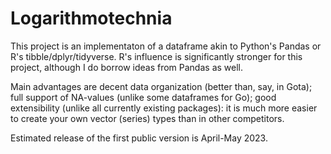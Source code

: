 # Logarithmotechnia

This project is an implementaton of a dataframe akin to Python's Pandas or R's tibble/dplyr/tidyverse. R's influence is significantly stronger for this project, although I do borrow ideas from Pandas as well. 

Main advantages are decent data organization (better than, say, in Gota); full support of NA-values (unlike some dataframes for Go); good extensibility (unlike all currently existing packages): it is much more easier to create your own vector (series) types than in other competitors. 

Estimated release of the first public version is April-May 2023. 
